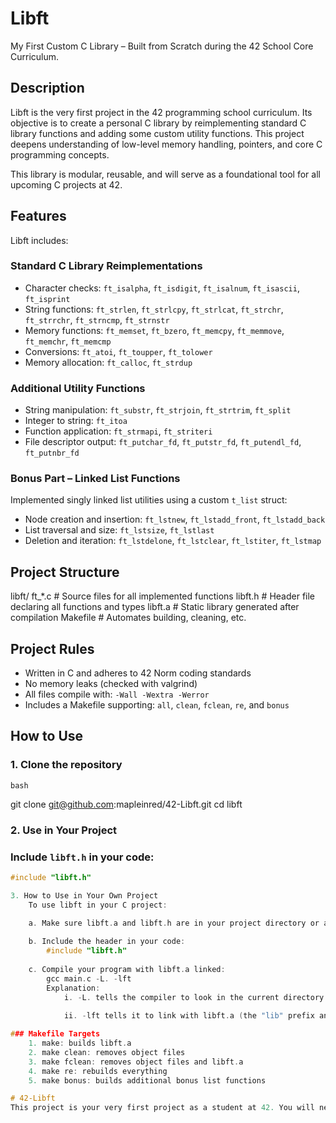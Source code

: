 # Libft

My First Custom C Library – Built from Scratch during the 42 School Core Curriculum.

## Description

Libft is the very first project in the 42 programming school curriculum. Its objective is to create a personal C library by reimplementing standard C library functions and adding some custom utility functions. This project deepens understanding of low-level memory handling, pointers, and core C programming concepts.

This library is modular, reusable, and will serve as a foundational tool for all upcoming C projects at 42.

## Features

Libft includes:

### Standard C Library Reimplementations

- Character checks: `ft_isalpha`, `ft_isdigit`, `ft_isalnum`, `ft_isascii`, `ft_isprint`
- String functions: `ft_strlen`, `ft_strlcpy`, `ft_strlcat`, `ft_strchr`, `ft_strrchr`, `ft_strncmp`, `ft_strnstr`
- Memory functions: `ft_memset`, `ft_bzero`, `ft_memcpy`, `ft_memmove`, `ft_memchr`, `ft_memcmp`
- Conversions: `ft_atoi`, `ft_toupper`, `ft_tolower`
- Memory allocation: `ft_calloc`, `ft_strdup`

### Additional Utility Functions

- String manipulation: `ft_substr`, `ft_strjoin`, `ft_strtrim`, `ft_split`
- Integer to string: `ft_itoa`
- Function application: `ft_strmapi`, `ft_striteri`
- File descriptor output: `ft_putchar_fd`, `ft_putstr_fd`, `ft_putendl_fd`, `ft_putnbr_fd`

###  Bonus Part – Linked List Functions

Implemented singly linked list utilities using a custom `t_list` struct:

- Node creation and insertion: `ft_lstnew`, `ft_lstadd_front`, `ft_lstadd_back`
- List traversal and size: `ft_lstsize`, `ft_lstlast`
- Deletion and iteration: `ft_lstdelone`, `ft_lstclear`, `ft_lstiter`, `ft_lstmap`

## Project Structure

libft/
    ft_*.c # Source files for all implemented functions
    libft.h # Header file declaring all functions and types
    libft.a # Static library generated after compilation
    Makefile # Automates building, cleaning, etc.

## Project Rules

- Written in C and adheres to 42 Norm coding standards
- No memory leaks (checked with valgrind)
- All files compile with: `-Wall -Wextra -Werror`
- Includes a Makefile supporting: `all`, `clean`, `fclean`, `re`, and `bonus`

## How to Use

### 1. Clone the repository

```bash```

git clone git@github.com:mapleinred/42-Libft.git
cd libft

### 2. Use in Your Project

### Include `libft.h` in your code:
```c
#include "libft.h"

3. How to Use in Your Own Project
    To use libft in your C project:
    
    a. Make sure libft.a and libft.h are in your project directory or adjust include/library paths accordingly.

    b. Include the header in your code:
        #include "libft.h"
    
    c. Compile your program with libft.a linked:
        gcc main.c -L. -lft
        Explanation:
            i. -L. tells the compiler to look in the current directory for libraries
            
            ii. -lft tells it to link with libft.a (the "lib" prefix and ".a" extension are implied)

### Makefile Targets
    1. make: builds libft.a
    2. make clean: removes object files
    3. make fclean: removes object files and libft.a
    4. make re: rebuilds everything
    5. make bonus: builds additional bonus list functions

# 42-Libft
This project is your very first project as a student at 42. You will need to recode a few functions of the C standard library as well as some other utility functions that you will use during your whole cursus.
